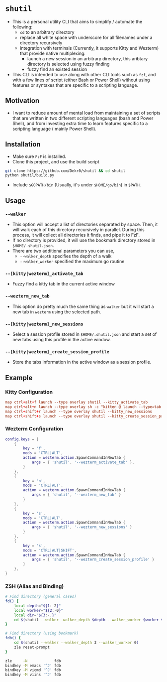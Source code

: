 # `shutil`

- This is a personal utility CLI that aims to simplify / automate the following:
    - `cd` to an arbitrary directory
    - replace all white space with underscore for all filenames under a directory
    recursively
    - integration with terminals (Currently, it supports Kitty and Wezterm) that
    provide native multiplexing:
        - launch a new session in an arbitrary directory, this aribtary directory
        is selected using fuzzy finding
        - fuzzy find an existed session
- This CLI is intended to use along with other CLI tools such as `fzf`, and with 
a few lines of script (either Bash or Power Shell) without using features or 
syntaxes that are specific to a scripting language.

## Motivation

- I want to reduce amount of mental load from maintaining a set of scripts that 
are written in two different scripting languages (bash and Power Shell), and 
from investing extra time to learn features specific to a scripting language (
mainly Power Shell).

## Installation

- Make sure `FzF` is installed.
- Clone this project, and use the build script
```sh
git clone https://github.com/Dekr0/shutil && cd shutil
python shutil/build.py
```
- Include `$GOPATH/bin` (Usually, it's under `$HOME/go/bin`) in `$PATH`.

## Usage

### `--walker`

- This option will accept a list of directories separated by space. Then, it
will walk each of this directory recursively in parallel. During this process,
it will collect all directories it finds, and pipe it to FzF.
- If no directory is provided, it will use the bookmark directory stored in
`$HOME/.shutil.json`.
- There are two additional parameters you can use,
    - `--walker_depth` specifies the depth of a walk
    - `--walker_worker` specified the maximum go routine

### `--[kitty|wezterm]_activate_tab`

- Fuzzy find a kitty tab in the current active window

### `--wezterm_new_tab`

- This option do pretty much the same thing as `walker` but it will start a new 
tab in `wezterm` using the selected path.

### `--[kitty|wezterm]_new_sessions`

- Select a session profile stored in `$HOME/.shutil.json` and start a set of 
new tabs using this profile in the active window.

### `--[kitty|wezterm]_create_session_profile`

- Store the tabs information in the active window as a session profile.

## Example 

### Kitty Configuration

```conf
map ctrl+alt+f launch --type overlay shutil --kitty_activate_tab
map ctrl+alt+n launch --type overlay sh -c "kitten @ launch --type=tab --cwd $(shutil --walker --walker_depth 3 --walker_worker 0)"
map ctrl+shift+r launch --type overlay shutil --kitty_new_sessions
map ctrl+shift+s launch --type overlay shutil --kitty_create_session_profile
```

### Wezterm Configuration

```lua
config.keys = {
    {
        key = 'f',
        mods = 'CTRL|ALT',
        action = wezterm.action.SpawnCommandInNewTab {
            args = { 'shutil', '--wezterm_activate_tab' },
        }
    },
    {
        key = 'n',
        mods = 'CTRL|ALT',
        action = wezterm.action.SpawnCommandInNewTab {
            args = { 'shutil', '--wezterm_new_tab' }
        }
    },
    {
        key = 's',
        mods = 'CTRL|ALT',
        action = wezterm.action.SpawnCommandInNewTab {
            args = { 'shutil', '--wezterm_new_sessions' }
        }
    },
    {
        key = 's',
        mods = 'CTRL|ALT|SHIFT',
        action = wezterm.action.SpawnCommandInNewTab {
            args = { 'shutil', '--wezterm_create_session_profile' }
        }
    },
}
```

### ZSH (Alias and Binding)

```sh
# Find directory (general cases)
fd() {
    local depth="${1:-2}"
    local worker="${2:-0}"
    local dir="${3:-.}"
    cd $(shutil --walker -walker_depth $depth --walker_worker $worker $dir)
}

# Find directory (using bookmark)
fdb() {
    cd $(shutil --walker --walker_depth 3 --walker_worker 0)
    zle reset-prompt
}

zle     -N            fdb
bindkey -M emacs '^J' fdb 
bindkey -M vicmd '^J' fdb 
bindkey -M viins '^J' fdb 
```
